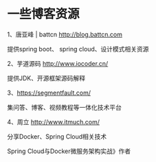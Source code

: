 # 一些博客资源

1、唐亚峰 | battcn   http://blog.battcn.com

提供spring boot、 spring cloud、设计模式相关资源

2、芋道源码  http://www.iocoder.cn/   

提供JDK、开源框架源码解释

3、https://segmentfault.com/

集问答、博客、视频教程等一体化技术平台

4、周立 http://www.itmuch.com/

分享Docker、Spring Cloud相关技术

Spring Cloud与Docker微服务架构实战》作者 

